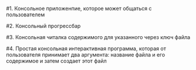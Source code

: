 #1. Консольное приложенпие, которое может общаться с пользователем

#2. Консольный прогрессбар

#3. Консольная читалка содержимого для указанного через ключ файла

#4. Простая консольная интерактивная программа, которая от пользователя принимает два аргумента: название файла и его содержимое и затем создает этот файл